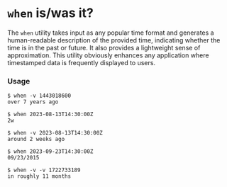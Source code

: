 # `when` is/was it?
The `when` utility takes input as any popular time format and generates a human-readable description of the provided time, indicating whether the time is in the past or future. It also provides a lightweight sense of approximation. This utility obviously enhances any application where timestamped data is frequently displayed to users.

### Usage

```
$ when -v 1443018600
over 7 years ago

$ when 2023-08-13T14:30:00Z
2w

$ when -v 2023-08-13T14:30:00Z
around 2 weeks ago

$ when 2023-09-23T14:30:00Z
09/23/2015

$ when -v -v 1722733189
in roughly 11 months
```